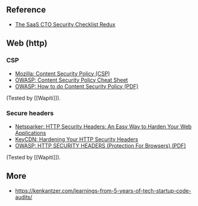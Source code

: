## Reference
- [The SaaS CTO Security Checklist Redux](https://www.goldfiglabs.com/guide/saas-cto-security-checklist/)


## Web (http)

### CSP

-   [Mozilla: Content Security Policy (CSP)](https://developer.mozilla.org/en-US/docs/Web/HTTP/CSP)
-   [OWASP: Content Security Policy Cheat Sheet](https://cheatsheetseries.owasp.org/cheatsheets/Content_Security_Policy_Cheat_Sheet.html)
-   [OWASP: How to do Content Security Policy (PDF)](https://owasp.org/www-pdf-archive/2019-02-22_-_How_do_I_Content_Security_Policy_-_Print.pdf)

(Tested by [[Wapiti]]).

### Secure headers

-   [Netsparker: HTTP Security Headers: An Easy Way to Harden Your Web Applications](https://www.netsparker.com/blog/web-security/http-security-headers/)
-   [KeyCDN: Hardening Your HTTP Security Headers](https://www.keycdn.com/blog/http-security-headers)
-   [OWASP: HTTP SECURITY HEADERS (Protection For Browsers) (PDF)](https://owasp.org/www-chapter-ghana/assets/slides/HTTP_Header_Security.pdf)

(Tested by [[Wapiti]]).


## More

- https://kenkantzer.com/learnings-from-5-years-of-tech-startup-code-audits/

